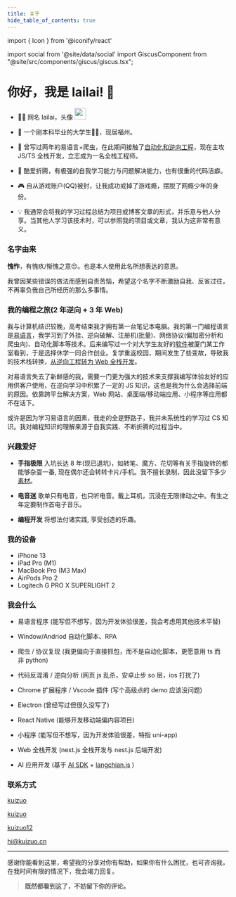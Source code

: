 ```yaml
---
title: 关于
hide_table_of_contents: true
---
```


import { Icon } from '@iconify/react'

import social from '@site/data/social'
import GiscusComponent from "@site/src/components/giscus/giscus.tsx";

<div style={{maxWidth: '65ch', margin: "auto"}}>

# 你好，我是 lailai! 👋

- <p className="inline-flex gap-1">👨‍💻 网名 lailai，头像 <img src="/img/logo.svg" width="26" heigth="26" className="rounded-full" /></p>

- 🧑 一个刚本科毕业的大学生🐂🐴，现居福州。

- 🐛 曾写过两年的易语言+爬虫，在此期间接触了[自动化和逆向工程](/blog/2020-year-end-summary/)，现在主攻 JS/TS 全栈开发，立志成为一名全栈工程师。

- 🤯 酷爱折腾，有极强的⾃我学习能⼒与问题解决能⼒，也有很重的代码洁癖。

- 🎮 自从游戏账户(QQ)被封，让我成功戒掉了游戏瘾，摆脱了网瘾少年的身份。

- 💡 我通常会将我的学习过程总结为项目或博客文章的形式，并乐意与他人分享。当其他人学习该技术时，可以参照我的项目或文章，我认为这非常有意义。

### 名字由来

**愧怍**，有愧疚/惭愧之意😔。也是本人使用此名所想表达的意思。

我曾因某些错误的做法而感到自责苦恼，希望这个名字不断激励自我、反省过往，不再辜负我自己所经历的那么多事情。

### 我的编程之旅(2 年逆向 + 3 年 Web)

我与计算机结识较晚，高考结束我才拥有第一台笔记本电脑。我的第一门编程语言是[易语言](/blog/easy-language)，我学习到了外挂、逆向破解、注册机(批量)、网络协议(偏加密分析和爬虫向)、自动化脚本等技术。后来编写过一个对大学生友好的[软件](https://kuizuo.cn/blog/chaoxing-helper)被厦门某工作室看到，于是选择休学一同合作创业。复学重返校园，期间发生了些变故，导致我的技术栈转换，[从逆向工程转为 Web 全栈开发](https://kuizuo.cn/blog/2022-year-end-summary)。

对易语言失去了新鲜感的我，需要一门更为强大的技术来支撑我编写体验友好的应用供客户使用，在逆向学习中积累了一定的 JS 知识，这也是我为什么会选择前端的原因。依靠跨平台解决方案，Web 网站、桌面端/移动端应用、小程序等应用都不在话下。

或许是因为学习易语言的因素，我走的全是野路子，我并未系统性的学习过 CS 知识。我对编程知识的理解来源于自我实践、不断折腾的过程当中。

### 兴趣爱好

- **手指极限** 入坑长达 8 年(现已退坑)，如转笔、魔方、花切等有关手指旋转的都能够杂耍一番, 现在偶尔还会转转卡片/手机。我不擅长录制，因此没留下多少[素材](/videos)。

- **电音迷** 歌单只有电音，也只听电音。戴上耳机，沉浸在无限律动之中。有生之年定要制作首电子音乐。

- **编程开发** 将想法付诸实践, 享受创造的乐趣。

### 我的设备

- iPhone 13
- iPad Pro (M1)
- MacBook Pro (M3 Max)
- AirPods Pro 2
- Logitech G PRO X SUPERLIGHT 2

### 我会什么

- 易语言程序 (能写但不想写，因为开发体验很差，我会考虑用其他技术平替)

- Window/Andriod 自动化脚本、RPA

- 爬虫 / 协议复现 (我更偏向于直接抓包，而不是自动化脚本，更愿意用 ts 而非 python)

- 代码反混淆 / 逆向分析 (网页 js 乱杀，安卓止步 so 层，ios 打扰了)

- Chrome 扩展程序 / Vscode 插件 (写个高级点的 demo 应该没问题)

- Electron (曾经写过但很久没写了)

- React Native (能够开发移动端偏内容项目)

- 小程序 (能写但不想写，因为开发体验很差，特指 uni-app)

- Web 全栈开发 (next.js 全栈开发与 nest.js 后端开发)

- AI 应用开发 (基于 [AI SDK](https://sdk.vercel.ai/) + [langchian.js](https://js.langchain.com) )

### 联系方式

<p style={{ display: 'flex', 'align-items': 'center', gap: '0.5rem' }}>
  <Icon icon="ri:github-line" width="20" heigth="20" />
  <a href={social.github.href} target="_blank">kuizuo</a>
</p>

<p style={{ display: 'flex', 'align-items': 'center', gap: '0.5rem' }}>
  <Icon icon="ri:twitter-x-line" width="20" heigth="20" />
  <a href={social.x.href} target="_blank">kuizuo</a>
</p>

<p style={{ display: 'flex', 'align-items': 'center', gap: '0.5rem' }}>
  <Icon icon="ri:wechat-2-line" width="20" heigth="20" />
  <a href={social.wx.href} target="_blank">kuizuo12</a>
</p>

<p style={{ display: 'flex', 'align-items': 'center', gap: '0.5rem' }}>
  <Icon icon="ri:mail-open-line" width="20" heigth="20" />
  <a href={social.email.href} target="_blank">hi@kuizuo.cn</a>
</p>



---

感谢你能看到这里，希望我的分享对你有帮助，如果你有什么困扰，也可咨询我，在我时间有限的情况下，我会竭力回复。

> **既然都看到这了，不妨留下你的评论。**

<GiscusComponent />

</div>

